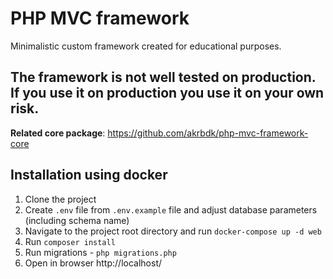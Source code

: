 # PHP MVC framework
Minimalistic custom framework created for educational purposes.

## The framework is not well tested on production. If you use it on production you use it on your own risk.

**Related core package**: https://github.com/akrbdk/php-mvc-framework-core

## Installation using docker

1. Clone the project
2. Create `.env` file from `.env.example` file and adjust database parameters (including schema name)
3. Navigate to the project root directory and run `docker-compose up -d web` 
4. Run `composer install`
5. Run migrations - `php migrations.php`
6. Open in browser http://localhost/
